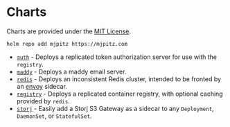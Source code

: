 # Charts

Charts are provided under the [MIT License](LICENSE).

```shell
helm repo add mjpitz https://mjpitz.com
```

- [`auth`](auth) - Deploys a replicated token authorization server for use with the `registry`.
- [`maddy`](maddy) - Deploys a maddy email server.
- [`redis`](redis) - Deploys an inconsistent Redis cluster, intended to be fronted by an [envoy][] sidecar.
- [`registry`](registry) - Deploys a replicated container registry, with optional caching provided by `redis`.
- [`storj`](storj) - Easily add a Storj S3 Gateway as a sidecar to any `Deployment`, `DaemonSet`, or `StatefulSet`.

[envoy]: https://www.envoyproxy.io/docs/envoy/latest/intro/arch_overview/other_protocols/redis
